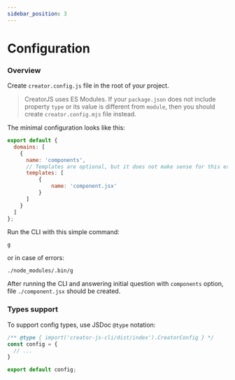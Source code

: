 ```yaml
---
sidebar_position: 3
---
```


# Configuration

### Overview

Create `creator.config.js` file in the root of your project.
> CreatorJS uses ES Modules. If your `package.json` does not include property `type` or its value is different from `module`, then you should create `creator.config.mjs` file instead.

The minimal configuration looks like this:

```js
export default {
  domains: [
    {
      name: 'components',
      // Templates are optional, but it does not make sense for this example
      templates: [
          {
              name: 'component.jsx'
          }
      ]
    }
  ]
};
```

Run the CLI with this simple command:
```shell
g
```
or in case of errors:
```shell
./node_modules/.bin/g
```

After running the CLI and answering initial question with `components` option, file `./component.jsx` should be created.

### Types support 

To support config types, use JSDoc `@type` notation:

```js
/** @type { import('creator-js-cli/dist/index').CreatorConfig } */
const config = {
  // ...
}

export default config;
```
